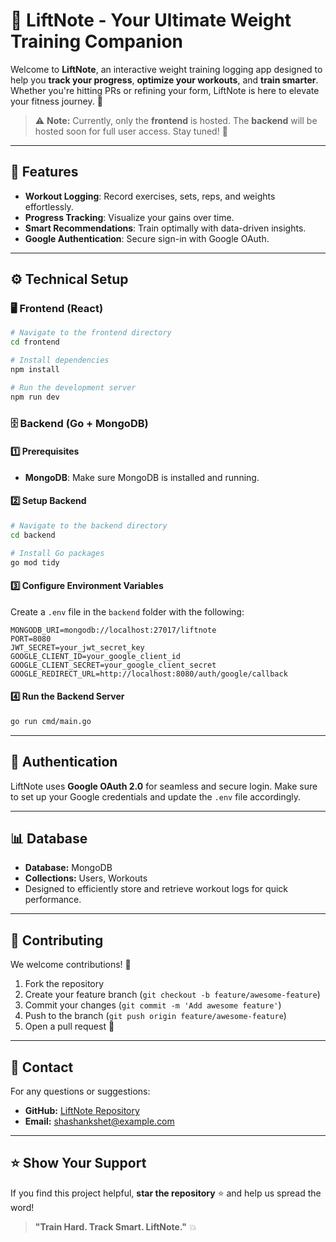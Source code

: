 # 💪 LiftNote - Your Ultimate Weight Training Companion

Welcome to **LiftNote**, an interactive weight training logging app designed to help you **track your progress**, **optimize your workouts**, and **train smarter**. Whether you're hitting PRs or refining your form, LiftNote is here to elevate your fitness journey. 🚀

> ⚠️ **Note:** Currently, only the **frontend** is hosted. The **backend** will be hosted soon for full user access. Stay tuned! 🚀

---

## 🚀 Features
- **Workout Logging**: Record exercises, sets, reps, and weights effortlessly.
- **Progress Tracking**: Visualize your gains over time.
- **Smart Recommendations**: Train optimally with data-driven insights.
- **Google Authentication**: Secure sign-in with Google OAuth.

---

## ⚙️ Technical Setup

### 🖥️ Frontend (React)

```bash
# Navigate to the frontend directory
cd frontend

# Install dependencies
npm install

# Run the development server
npm run dev
```

### 🗄️ Backend (Go + MongoDB)

#### 1️⃣ Prerequisites
- **MongoDB**: Make sure MongoDB is installed and running.

#### 2️⃣ Setup Backend

```bash
# Navigate to the backend directory
cd backend

# Install Go packages
go mod tidy
```

#### 3️⃣ Configure Environment Variables
Create a `.env` file in the `backend` folder with the following:

```env
MONGODB_URI=mongodb://localhost:27017/liftnote
PORT=8080
JWT_SECRET=your_jwt_secret_key
GOOGLE_CLIENT_ID=your_google_client_id
GOOGLE_CLIENT_SECRET=your_google_client_secret
GOOGLE_REDIRECT_URL=http://localhost:8080/auth/google/callback
```

#### 4️⃣ Run the Backend Server

```bash
go run cmd/main.go
```

---

## 🔑 Authentication
LiftNote uses **Google OAuth 2.0** for seamless and secure login. Make sure to set up your Google credentials and update the `.env` file accordingly.

---

## 📊 Database
- **Database:** MongoDB
- **Collections:** Users, Workouts
- Designed to efficiently store and retrieve workout logs for quick performance.

---

## 🤝 Contributing
We welcome contributions! 🚀  
1. Fork the repository  
2. Create your feature branch (`git checkout -b feature/awesome-feature`)  
3. Commit your changes (`git commit -m 'Add awesome feature'`)  
4. Push to the branch (`git push origin feature/awesome-feature`)  
5. Open a pull request 🎉

---

## 📧 Contact
For any questions or suggestions:
- **GitHub:** [LiftNote Repository](https://github.com/shashankshet/LiftNote)
- **Email:** shashankshet@example.com

---

## ⭐ Show Your Support
If you find this project helpful, **star the repository** ⭐ and help us spread the word!

> **"Train Hard. Track Smart. LiftNote."** 💥

